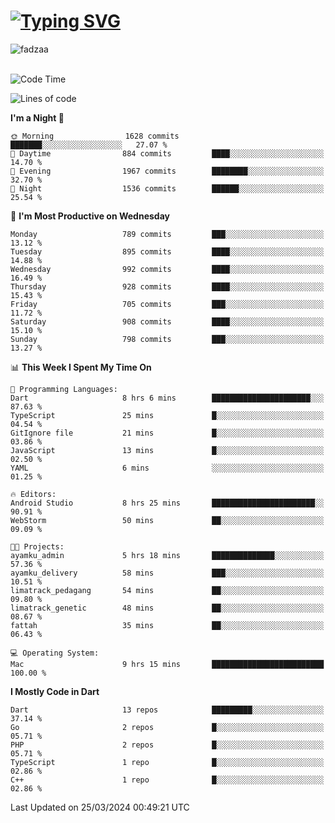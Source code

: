 
<h1 align="left"><a href="https://git.io/typing-svg"><img src="https://readme-typing-svg.demolab.com?font=Fira+Code&pause=1000&color=F7F7F7&random=false&width=600&lines=Hi+%F0%9F%91%8B%2C+I'm+Fattah+Anggit+Al+Dzakwan;Junior+Software+Developer+from+SMK+Raden+Umar+Said" alt="Typing SVG" /></a></h1>


<div align="left" display="flex"> 
  <img src="https://komarev.com/ghpvc/?username=fadzaa&label=Profile%20views&color=0e75b6&style=flat" alt="fadzaa" /> 
</div>

<br/>

<!--START_SECTION:waka-->
![Code Time](http://img.shields.io/badge/Code%20Time-360%20hrs%2033%20mins-blue)

![Lines of code](https://img.shields.io/badge/From%20Hello%20World%20I%27ve%20Written-1.3%20million%20lines%20of%20code-blue)

**I'm a Night 🦉** 

```text
🌞 Morning                1628 commits        ███████░░░░░░░░░░░░░░░░░░   27.07 % 
🌆 Daytime                884 commits         ████░░░░░░░░░░░░░░░░░░░░░   14.70 % 
🌃 Evening                1967 commits        ████████░░░░░░░░░░░░░░░░░   32.70 % 
🌙 Night                  1536 commits        ██████░░░░░░░░░░░░░░░░░░░   25.54 % 
```
📅 **I'm Most Productive on Wednesday** 

```text
Monday                   789 commits         ███░░░░░░░░░░░░░░░░░░░░░░   13.12 % 
Tuesday                  895 commits         ████░░░░░░░░░░░░░░░░░░░░░   14.88 % 
Wednesday                992 commits         ████░░░░░░░░░░░░░░░░░░░░░   16.49 % 
Thursday                 928 commits         ████░░░░░░░░░░░░░░░░░░░░░   15.43 % 
Friday                   705 commits         ███░░░░░░░░░░░░░░░░░░░░░░   11.72 % 
Saturday                 908 commits         ████░░░░░░░░░░░░░░░░░░░░░   15.10 % 
Sunday                   798 commits         ███░░░░░░░░░░░░░░░░░░░░░░   13.27 % 
```


📊 **This Week I Spent My Time On** 

```text
💬 Programming Languages: 
Dart                     8 hrs 6 mins        ██████████████████████░░░   87.63 % 
TypeScript               25 mins             █░░░░░░░░░░░░░░░░░░░░░░░░   04.54 % 
GitIgnore file           21 mins             █░░░░░░░░░░░░░░░░░░░░░░░░   03.86 % 
JavaScript               13 mins             █░░░░░░░░░░░░░░░░░░░░░░░░   02.50 % 
YAML                     6 mins              ░░░░░░░░░░░░░░░░░░░░░░░░░   01.25 % 

🔥 Editors: 
Android Studio           8 hrs 25 mins       ███████████████████████░░   90.91 % 
WebStorm                 50 mins             ██░░░░░░░░░░░░░░░░░░░░░░░   09.09 % 

🐱‍💻 Projects: 
ayamku_admin             5 hrs 18 mins       ██████████████░░░░░░░░░░░   57.36 % 
ayamku_delivery          58 mins             ███░░░░░░░░░░░░░░░░░░░░░░   10.51 % 
limatrack_pedagang       54 mins             ██░░░░░░░░░░░░░░░░░░░░░░░   09.80 % 
limatrack_genetic        48 mins             ██░░░░░░░░░░░░░░░░░░░░░░░   08.67 % 
fattah                   35 mins             ██░░░░░░░░░░░░░░░░░░░░░░░   06.43 % 

💻 Operating System: 
Mac                      9 hrs 15 mins       █████████████████████████   100.00 % 
```

**I Mostly Code in Dart** 

```text
Dart                     13 repos            █████████░░░░░░░░░░░░░░░░   37.14 % 
Go                       2 repos             █░░░░░░░░░░░░░░░░░░░░░░░░   05.71 % 
PHP                      2 repos             █░░░░░░░░░░░░░░░░░░░░░░░░   05.71 % 
TypeScript               1 repo              █░░░░░░░░░░░░░░░░░░░░░░░░   02.86 % 
C++                      1 repo              █░░░░░░░░░░░░░░░░░░░░░░░░   02.86 % 
```




 Last Updated on 25/03/2024 00:49:21 UTC
<!--END_SECTION:waka-->
